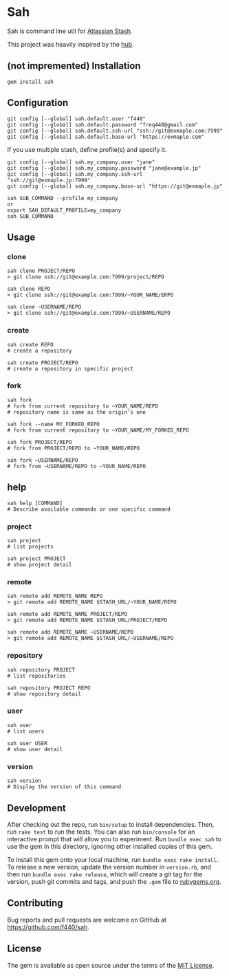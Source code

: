# Sah

Sah is command line util for [Atlassian Stash](https://www.atlassian.com/software/stash).

This project was heavily inspired by the [hub](https://hub.github.com/).

## (not impremented) Installation

    gem install sah

## Configuration

    git config [--global] sah.default.user "f440"
    git config [--global] sah.default.password "freq440@gmail.com"
    git config [--global] sah.default.ssh-url "ssh://git@exmaple.com:7999"
    git config [--global] sah.default.base-url "https://exmaple.com"

If you use multiple stash, define profile(s) and specify it.

    git config [--global] sah.my_company.user "jane"
    git config [--global] sah.my_company.password "jane@example.jp"
    git config [--global] sah.my_company.ssh-url "ssh://git@exmaple.jp:7999"
    git config [--global] sah.my_company.base-url "https://git@exmaple.jp"

    sah SUB_COMMAND --profile my_company
    or
    export SAH_DEFAULT_PROFILE=my_company
    sah SUB_COMMAND

## Usage

### clone

    sah clone PROJECT/REPO
    > git clone ssh://git@example.com:7999/project/REPO

    sah clone REPO
    > git clone ssh://git@example.com:7999/~YOUR_NAME/ERPO

    sah clone ~USERNAME/REPO
    > git clone ssh://git@example.com:7999/~USERNAME/REPO

### create

    sah create REPO
    # create a repository

    sah create PROJECT/REPO
    # create a repository in specific project

### fork

    sah fork
    # fork from current repository to ~YOUR_NAME/REPO
    # repository name is same as the origin's one

    sah fork --name MY_FORKED_REPO
    # fork from current repository to ~YOUR_NAME/MY_FORKED_REPO

    sah fork PROJECT/REPO
    # fork from PROJECT/REPO to ~YOUR_NAME/REPO

    sah fork ~USERNAME/REPO
    # fork from ~USERNAME/REPO to ~YOUR_NAME/REPO

## help

    sah help [COMMAND]
    # Describe available commands or one specific command

### project

    sah project
    # list projects

    sah project PROJECT
    # show project detail

### remote

    sah remote add REMOTE_NAME REPO
    > git remote add REMOTE_NAME $STASH_URL/~YOUR_NAME/REPO

    sah remote add REMOTE_NAME PROJECT/REPO
    > git remote add REMOTE_NAME $STASH_URL/PROJECT/REPO

    sah remote add REMOTE_NAME ~USERNAME/REPO
    > git remote add REMOTE_NAME $STASH_URL/~USERNAME/REPO

### repository

    sah repository PROJECT
    # list repositories

    sah repository PROJECT REPO
    # show repository detail

### user

    sah user
    # list users

    sah user USER
    # show user detail

### version

    sah version
    # Display the version of this command

## Development

After checking out the repo, run `bin/setup` to install dependencies. Then, run `rake test` to run the tests. You can also run `bin/console` for an interactive prompt that will allow you to experiment. Run `bundle exec sah` to use the gem in this directory, ignoring other installed copies of this gem.

To install this gem onto your local machine, run `bundle exec rake install`. To release a new version, update the version number in `version.rb`, and then run `bundle exec rake release`, which will create a git tag for the version, push git commits and tags, and push the `.gem` file to [rubygems.org](https://rubygems.org).

## Contributing

Bug reports and pull requests are welcome on GitHub at https://github.com/f440/sah.

## License

The gem is available as open source under the terms of the [MIT License](http://opensource.org/licenses/MIT).

